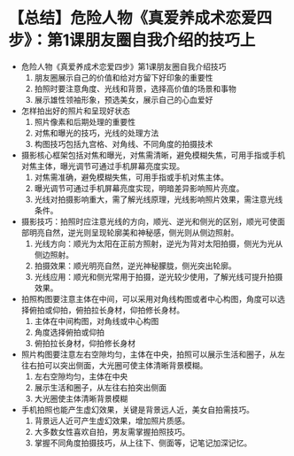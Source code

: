 # 【总结】危险人物《真爱养成术恋爱四步》：第1课朋友圈自我介绍的技巧上

-   危险人物《真爱养成术恋爱四步》第1课朋友圈自我介绍技巧
    1.  朋友圈展示自己的价值和给对方留下好印象的重要性
    2.  拍照时要注意角度、光线和背景，选择高价值的场景和事物
    3.  展示雄性领袖形象，预选美女，展示自己的心血爱好
-   怎样拍出好的照片和呈现好状态
    1.  照片像素和后期处理的重要性
    2.  对焦和曝光的技巧，光线的处理方法
    3.  构图技巧包括九宫格、对角线、不同角度的拍摄技术
-   摄影核心框架包括对焦和曝光，对焦需清晰，避免模糊失焦，可用手指或手机对焦主体，曝光调节可通过手机屏幕亮度实现。
    1.  对焦需准确，避免模糊失焦，可用手指或手机对焦主体。
    2.  曝光调节可通过手机屏幕亮度实现，明暗差异影响照片亮度。
    3.  光线对拍摄影响重大，需了解光线原理，光线影响照片效果，需注意光线条件。
-   摄影技巧：拍照时应注意光线的方向，顺光、逆光和侧光的区别，顺光可使面部明亮自然，逆光则呈现轮廓美和神秘感，侧光则从侧边照射。
    1.  光线方向：顺光为太阳在正前方照射，逆光为背对太阳拍摄，侧光为光从侧边照射。
    2.  拍摄效果：顺光明亮自然，逆光神秘朦胧，侧光突出轮廓。
    3.  光线应用：顺光和侧光常用于拍摄，逆光较少使用，了解光线可提升拍摄效果。
-   拍照构图要注意主体在中间，可以采用对角线构图或者中心构图，角度可以选择俯拍或仰拍，俯拍拉长身材，仰拍修长身材。
    1.  主体在中间构图，对角线或中心构图
    2.  角度选择俯拍或仰拍
    3.  俯拍拉长身材，仰拍修长身材
-   照片构图要注意左右空隙均匀，主体在中央，拍照可以展示生活和圈子，从左往右拍可以突出侧面，大光圈可使主体清晰背景模糊。
    1.  左右空隙均匀，主体在中央
    2.  展示生活和圈子，从左往右拍突出侧面
    3.  大光圈使主体清晰背景模糊
-   手机拍照也能产生虚幻效果，关键是背景远人近，美女自拍需技巧。
    1.  背景远人近可产生虚幻效果，增加照片质感。
    2.  大多数女性喜欢自拍，男友需掌握拍照技巧。
    3.  掌握不同角度拍摄技巧，从上往下、侧面等，记笔记加深记忆。
